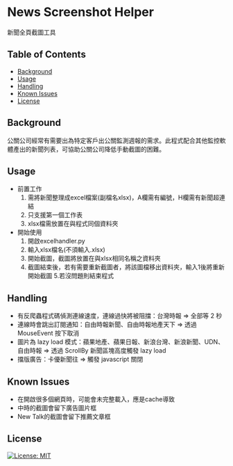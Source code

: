 # News Screenshot Helper

新聞全頁截圖工具

## Table of Contents

- [Background](#background)
- [Usage](#usage)
- [Handling](#handling)
- [Known Issues](#known-issues)
- [License](#license)

## Background

公關公司經常有需要出為特定客戶出公關監測週報的需求。此程式配合其他監控軟體產出的新聞列表，可協助公關公司降低手動截圖的困難。

## Usage

- 前置工作
	1. 需將新聞整理成excel檔案(副檔名xlsx)，A欄需有編號，H欄需有新聞超連結
	2. 只支援第一個工作表
	3. xlsx檔需放置在與程式同個資料夾
- 開始使用
	1. 開啟excelhandler.py
	2. 輸入xlsx檔名(不須輸入.xlsx)
	3. 開始截圖，截圖將放置在與xlsx相同名稱之資料夾
	4. 截圖結束後，若有需要重新截圖者，將該圖檔移出資料夾，輸入1後將重新開始截圖
	5.若沒問題則結束程式

## Handling

- 有反爬蟲程式碼偵測連線速度，連線過快將被阻擋：台灣時報 => 全部等 2 秒
- 連線時會跳出訂閱通知：自由時報新聞、自由時報地產天下 => 透過 MouseEvent 按下取消
- 圖片為 lazy load 模式：蘋果地產、蘋果日報、新浪台灣、新浪新聞、UDN、自由時報 => 透過 ScrollBy 新聞區塊高度觸發 lazy load
- 擋版廣告：卡優新聞往 => 觸發 javascript 關閉

## Known Issues

- 在開啟很多個網頁時，可能會未完整載入，應是cache導致
- 中時的截圖會留下廣告圖片框
- New Talk的截圖會留下推薦文章框

## License

[![License: MIT](https://img.shields.io/badge/License-MIT-yellow.svg)](https://opensource.org/licenses/MIT)